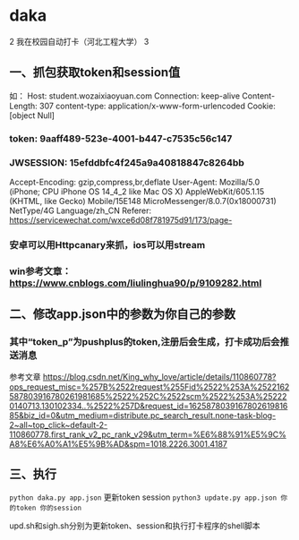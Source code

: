 # daka
2
我在校园自动打卡（河北工程大学）
3
## 一、抓包获取token和session值
如：
Host: student.wozaixiaoyuan.com
Connection: keep-alive
Content-Length: 307
content-type: application/x-www-form-urlencoded
Cookie: [object Null]
### token: 9aaff489-523e-4001-b447-c7535c56c147
### JWSESSION: 15efddbfc4f245a9a40818847c8264bb
Accept-Encoding: gzip,compress,br,deflate
User-Agent: Mozilla/5.0 (iPhone; CPU iPhone OS 14_4_2 like Mac OS X) AppleWebKit/605.1.15 (KHTML, like Gecko) Mobile/15E148 MicroMessenger/8.0.7(0x18000731) NetType/4G Language/zh_CN
Referer: https://servicewechat.com/wxce6d08f781975d91/173/page-

### 安卓可以用Httpcanary来抓，ios可以用stream
### win参考文章：https://www.cnblogs.com/liulinghua90/p/9109282.html 
## 二、修改app.json中的参数为你自己的参数
### 其中“token_p”为pushplus的token,注册后会生成，打卡成功后会推送消息
参考文章
https://blog.csdn.net/King_why_love/article/details/110860778?ops_request_misc=%257B%2522request%255Fid%2522%253A%2522162587803916780261981685%2522%252C%2522scm%2522%253A%252220140713.130102334..%2522%257D&request_id=162587803916780261981685&biz_id=0&utm_medium=distribute.pc_search_result.none-task-blog-2~all~top_click~default-2-110860778.first_rank_v2_pc_rank_v29&utm_term=%E6%88%91%E5%9C%A8%E6%A0%A1%E5%9B%AD&spm=1018.2226.3001.4187
## 三、执行
`python daka.py app.json`
更新token session
`python3 update.py app.json 你的token 你的session`

upd.sh和sigh.sh分别为更新token、session和执行打卡程序的shell脚本

